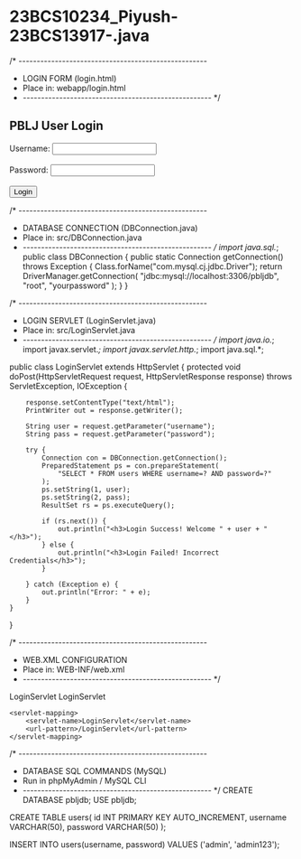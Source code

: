 # 23BCS10234_Piyush-23BCS13917-.java


/* ----------------------------------------------------
 * LOGIN FORM  (login.html)
 * Place in: webapp/login.html
 * ---------------------------------------------------- */
<!DOCTYPE html>
<html>
<head><title>User Login</title></head>
<body>
<h2>PBLJ User Login</h2>
<form action="LoginServlet" method="post">
    Username: <input type="text" name="username" required><br><br>
    Password: <input type="password" name="password" required><br><br>
    <input type="submit" value="Login">
</form>
</body>
</html>


/* ----------------------------------------------------
 * DATABASE CONNECTION (DBConnection.java)
 * Place in: src/DBConnection.java
 * ---------------------------------------------------- */
import java.sql.*;
public class DBConnection {
    public static Connection getConnection() throws Exception {
        Class.forName("com.mysql.cj.jdbc.Driver");
        return DriverManager.getConnection(
            "jdbc:mysql://localhost:3306/pbljdb",
            "root",
            "yourpassword"
        );
    }
}


/* ----------------------------------------------------
 * LOGIN SERVLET (LoginServlet.java)
 * Place in: src/LoginServlet.java
 * ---------------------------------------------------- */
import java.io.*;
import javax.servlet.*;
import javax.servlet.http.*;
import java.sql.*;

public class LoginServlet extends HttpServlet {
    protected void doPost(HttpServletRequest request, HttpServletResponse response)
        throws ServletException, IOException {

        response.setContentType("text/html");
        PrintWriter out = response.getWriter();

        String user = request.getParameter("username");
        String pass = request.getParameter("password");

        try {
            Connection con = DBConnection.getConnection();
            PreparedStatement ps = con.prepareStatement(
                "SELECT * FROM users WHERE username=? AND password=?"
            );
            ps.setString(1, user);
            ps.setString(2, pass);
            ResultSet rs = ps.executeQuery();

            if (rs.next()) {
                out.println("<h3>Login Success! Welcome " + user + "</h3>");
            } else {
                out.println("<h3>Login Failed! Incorrect Credentials</h3>");
            }

        } catch (Exception e) {
            out.println("Error: " + e);
        }
    }
}


/* ----------------------------------------------------
 * WEB.XML CONFIGURATION
 * Place in: WEB-INF/web.xml
 * ---------------------------------------------------- */
<web-app>
    <servlet>
        <servlet-name>LoginServlet</servlet-name>
        <servlet-class>LoginServlet</servlet-class>
    </servlet>

    <servlet-mapping>
        <servlet-name>LoginServlet</servlet-name>
        <url-pattern>/LoginServlet</url-pattern>
    </servlet-mapping>
</web-app>


/* ----------------------------------------------------
 * DATABASE SQL COMMANDS (MySQL)
 * Run in phpMyAdmin / MySQL CLI
 * ---------------------------------------------------- */
CREATE DATABASE pbljdb;
USE pbljdb;

CREATE TABLE users(
  id INT PRIMARY KEY AUTO_INCREMENT,
  username VARCHAR(50),
  password VARCHAR(50)
);

INSERT INTO users(username, password)
VALUES ('admin', 'admin123');
